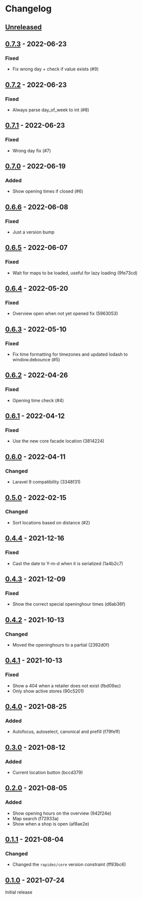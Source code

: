# Changelog

## [Unreleased](https://github.com/org/repo/compare/0.7.3...master)

## [0.7.3](https://github.com/org/repo/compare/0.7.2...0.7.3) - 2022-06-23

### Fixed

- Fix wrong day + check if value exists (#9)

## [0.7.2](https://github.com/org/repo/compare/0.7.1...0.7.2) - 2022-06-23

### Fixed

- Always parse day_of_week to int (#8)

## [0.7.1](https://github.com/org/repo/compare/0.7.0...0.7.1) - 2022-06-23

### Fixed

- Wrong day fix (#7)

## [0.7.0](https://github.com/org/repo/compare/0.6.6...0.7.0) - 2022-06-19

### Added

- Show opening times if closed (#6)

## [0.6.6](https://github.com/org/repo/compare/0.6.5...0.6.6) - 2022-06-08

### Fixed

- Just a version bump

## [0.6.5](https://github.com/org/repo/compare/0.6.4...0.6.5) - 2022-06-07

### Fixed

- Wait for maps to be loaded, useful for lazy loading (9fe73cd)

## [0.6.4](https://github.com/org/repo/compare/0.6.3...0.6.4) - 2022-05-20

### Fixed

- Overview open when not yet opened fix (5963053)

## [0.6.3](https://github.com/org/repo/compare/0.6.2...0.6.3) - 2022-05-10

### Fixed

- Fix time formatting for timezones and updated lodash to window.debounce (#5)

## [0.6.2](https://github.com/org/repo/compare/0.6.1...0.6.2) - 2022-04-26

### Fixed

- Opening time check (#4)

## [0.6.1](https://github.com/org/repo/compare/0.6.0...0.6.1) - 2022-04-12

### Fixed

- Use the new core facade location (3814224)

## [0.6.0](https://github.com/org/repo/compare/0.5.0...0.6.0) - 2022-04-11

### Changed

- Laravel 9 compatibility (3348f31)

## [0.5.0](https://github.com/org/repo/compare/0.4.4...0.5.0) - 2022-02-15

### Changed

- Sort locations based on distance (#2)

## [0.4.4](https://github.com/org/repo/compare/0.4.3...0.4.4) - 2021-12-16

### Fixed

- Cast the date to Y-m-d when it is serialized (1a4b2c7)

## [0.4.3](https://github.com/org/repo/compare/0.4.2...0.4.3) - 2021-12-09

### Fixed

- Show the correct special openinghour times (d6ab36f)

## [0.4.2](https://github.com/org/repo/compare/0.4.1...0.4.2) - 2021-10-13

### Changed

- Moved the openinghours to a partial (2392d0f)

## [0.4.1](https://github.com/org/repo/compare/0.4.0...0.4.1) - 2021-10-13

### Fixed

- Show a 404 when a retailer does not exist (fbd09ac)
- Only show active stores (90c5201)

## [0.4.0](https://github.com/org/repo/compare/0.3.0...0.4.0) - 2021-08-25

### Added

- Autofocus, autoselect, canonical and prefill (f79fe1f)

## [0.3.0](https://github.com/org/repo/compare/0.2.0...0.3.0) - 2021-08-12

### Added

- Current location button (bccd379)

## [0.2.0](https://github.com/org/repo/compare/0.1.1...0.2.0) - 2021-08-05

### Added

- Show opening hours on the overview (942f24e)
- Map search (f72933a)
- Show when a shop is open (af8ae2e)

## [0.1.1](https://github.com/org/repo/compare/0.1.0...0.1.1) - 2021-08-04

### Changed

- Changed the `rapidez/core` version constraint (ff93bc6)

## [0.1.0](https://github.com/org/repo/compare/e7610614aa4203a154b7e5dc3249c1ddb69a48a7...0.1.0) - 2021-07-24

Initial release
